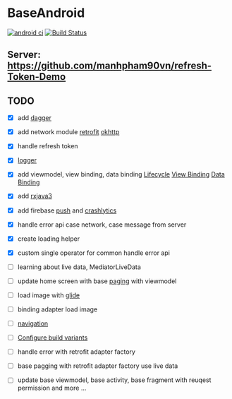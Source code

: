 # BaseAndroid

[![android ci](https://github.com/manhpham90vn/BaseAndroid/actions/workflows/android.yml/badge.svg)](https://github.com/manhpham90vn/BaseAndroid/actions/workflows/android.yml)
[![Build Status](https://app.bitrise.io/app/e30b38da440338d7/status.svg?token=JYPRCB6200ZSG0S-zTZW3A&branch=master)](https://app.bitrise.io/app/e30b38da440338d7)

## Server: https://github.com/manhpham90vn/refresh-Token-Demo

## TODO

- [x] add [dagger](https://github.com/google/dagger)

- [x] add network module [retrofit](https://github.com/square/retrofit) [okhttp](https://github.com/square/okhttp)

- [x] handle refresh token

- [x] [logger](https://github.com/JakeWharton/timber)

- [x] add viewmodel, view binding, data binding [Lifecycle](https://developer.android.com/jetpack/androidx/releases/lifecycle) [View Binding](https://developer.android.com/topic/libraries/view-binding) [Data Binding](https://developer.android.com/topic/libraries/data-binding/start)

- [x] add [rxjava3](https://github.com/ReactiveX/RxJava)

- [x] add firebase [push](https://firebase.google.com/docs/cloud-messaging) and [crashlytics](https://firebase.google.com/docs/crashlytics)

- [x] handle error api case network, case message from server

- [x] create loading helper

- [x] custom single operator for common handle error api

- [ ] learning about live data, MediatorLiveData

- [ ] update home screen with base [paging](https://developer.android.com/topic/libraries/architecture/paging/v3-overview) with viewmodel

- [ ] load image with [glide](https://github.com/bumptech/glide)

- [ ] binding adapter load image

- [ ] [navigation](https://developer.android.com/guide/navigation/navigation-principles)

- [ ] [Configure build variants](https://developer.android.com/studio/build/build-variants)

- [ ] handle error with retrofit adapter factory

- [ ] base pagging with retrofit adapter factory use live data

- [ ] update base viewmodel, base activity, base fragment with reuqest permission and more ...

